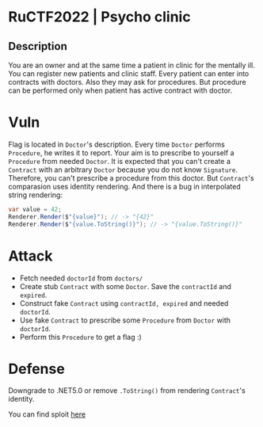 # RuCTF2022 | Psycho clinic
## Description
You are an owner and at the same time a patient in clinic for the mentally ill. You can register new patients and clinic staff. Every patient can enter into contracts with doctors. Also they may ask for procedures. But procedure can be performed only when patient has active contract with doctor.

# Vuln
Flag is located in ```Doctor```'s description. Every time ```Doctor``` performs ```Procedure```, he writes it to report. Your aim is to prescribe to yourself a ```Procedure``` from needed ```Doctor```. It is expected that you can't create a ```Contract``` with an arbitrary ```Doctor``` because you do not know ```Signature```. Therefore, you can't prescribe a procedure from this doctor. But ```Contract```'s comparasion uses identity rendering. And there is a bug in interpolated string rendering:
```C#
var value = 42;
Renderer.Render($"{value}"); // -> "{42}"
Renderer.Render($"{value.ToString()}"); // -> "{value.ToString()}"
``` 

# Attack 
* Fetch needed ```doctorId``` from ```doctors/```
* Create stub ```Contract``` with some ```Doctor```. Save the ```contractId``` and ```expired```.
* Construct fake ```Contract``` using ```contractId, expired``` and needed ```doctorId```.
* Use fake ```Contract``` to prescribe some ```Procedure``` from ```Doctor``` with ```doctorId```.
* Perform this ```Procedure``` to get a flag :)

# Defense
Downgrade to .NET5.0 or remove ```.ToString()``` from rendering ```Contract```'s identity.

You can find sploit [here](../../sploits/psycho-clinic/sploit.py)
